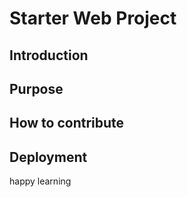 # Starter Web Project
## Introduction
## Purpose
## How to contribute
## Deployment
 happy learning

